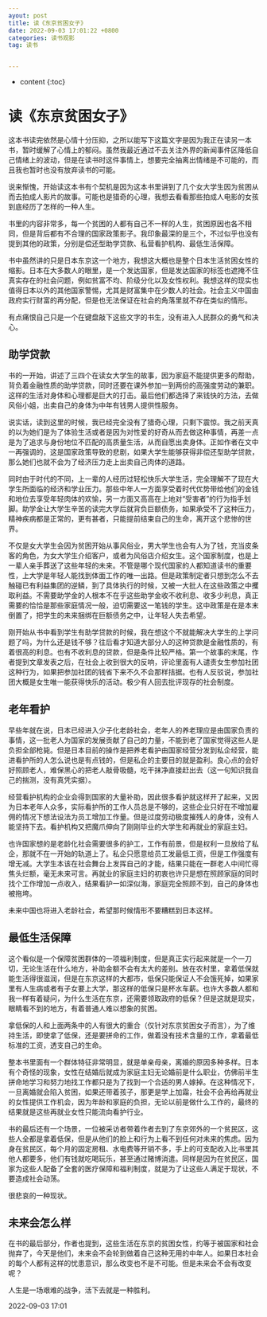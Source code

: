 ```yaml
---
ayout: post
title: 读《东京贫困女子》
date: 2022-09-03 17:01:22 +0800
categories: 读书观影
tag: 读书


---
```


* content
{:toc}




# 读《东京贫困女子》

这本书读完依然是心情十分压抑，之所以能写下这篇文字是因为我正在读另一本书，暂时缓解了心情上的郁闷。虽然我最近通过不去关注外界的新闻事件区降低自己情绪上的波动，但是在读书时这件事情上，想要完全抽离出情绪是不可能的，而且我也暂时也没有放弃读书的可能。

说来惭愧，开始读这本书有个契机是因为这本书里讲到了几个女大学生因为贫困从而去拍成人影片的故事。可能也是猎奇的心理，我想去看看那些拍成人电影的女孩到底经历了怎样的一种人生。

书里的内容非常多，每一个贫困的人都有自己不一样的人生，贫困原因也各不相同，但是背后都有不合理的国家政策影子。我印象最深的是三个，不过似乎也没有提到其他的政策，分别是偿还型助学贷款、私营看护机构、最低生活保障。

书中虽然讲的只是日本东京这一个地方，我想这大概也是整个日本生活贫困女性的缩影。日本在大多数人的眼里，是一个发达国家，但是发达国家的标签也遮掩不住真实存在的社会问题，例如贫富不均、阶级分化以及女性权利。我想这样的现实也值得日本以外的其他国家警惕，尤其是财富集中在少数人的社会。社会主义中国由政府实行财富的再分配，但是也无法保证在社会的角落里就不存在类似的情形。

有点痛恨自己只是一个在键盘敲下这些文字的书生，没有进入人民群众的勇气和决心。

## 助学贷款

书的一开始，讲述了三四个在读女大学生的故事，因为家庭不能提供更多的帮助，背负着金融性质的助学贷款，同时还要在课外参加一到两份的高强度劳动的兼职。这样的生活对身体和心理都是巨大的打击。最后他们都选择了来钱快的方法，去做风俗小姐，出卖自己的身体为中年有钱男人提供性服务。

说实话，读到这里的时候，我已经完全没有了猎奇心理，只剩下震惊。我之前天真的以为她们是为了体验生活或者是因为对性爱的好奇从而去做这种事情，再差一点是为了追求与身份地位不匹配的高质量生活，从而自愿出卖身体。正如作者在文中一再强调的，这是国家政策导致的悲剧，如果大学生能够获得非偿还型助学贷款，那么她们也就不会为了经济压力走上出卖自己肉体的道路。

同时由于时代的不同，上一辈的人经历过轻松快乐大学生活，完全理解不了现在大学生所面临的经济和学业压力。那些中年人一方面享受着时代优势带给他们的金钱和地位去享受年轻肉体的欢愉，另一方面又高高在上地对“受害者”的行为指手划脚。助学金让大学生辛苦的读完大学后就背负巨额债务，如果承受不了这种压力，精神疾病都是正常的，更有甚者，只能提前结束自己的生命，离开这个悲惨的世界。

不仅是女大学生会因为贫困开始从事风俗业，男大学生也会有人为了钱，充当皮条客的角色，为女大学生介绍客户，或者为风俗店介绍女生。这个国家制度，也是上一辈人亲手葬送了这些年轻的未来。不管是哪个现代国家的人都知道读书的重要性，上大学是年轻人能找到体面工作的唯一出路。但是政策制定者只想到怎么不去触碰已有利益集团的逆鳞，到了具体执行的时候，又被一大批人在这些政策之中攫取利益。不需要助学金的人根本不在乎这些助学金收不收利息、收多少利息，真正需要的恰恰是那些家庭情况一般，迫切需要这一笔钱的学生。这中政策是在是本末倒置了，把学生的未来捆绑在巨额债务之中，让年轻人失去希望。

刚开始从书中看到学生有助学贷款的时候，我在想这个不就能解决大学生的上学问题了吗，为什么还是钱不够？往后看才知道大部分人的这种贷款是金融性质的，有着很高的利息。也有不收利息的贷款，但是条件比较严格。第一个故事的末尾，作者提到文章发表之后，在社会上收到很大的反响，评论里面有人谴责女生参加社团这种行为，如果把参加社团的钱省下来不久不会那样拮据。也有人反驳说，参加社团大概是女生唯一能获得快乐的活动。极少有人回去批评现存的社会制度。


## 老年看护

早些年就在说，日本已经进入少子化老龄社会，老年人的养老理应是由国家负责的事情，这一批老人为国家的发展贡献了自己的力量，不能到老了国家觉得这些人是负担全部枪毙。但是日本目前的操作是把养老看护由国家经营分发到私企经营，能进看护所的人怎么说也是有点钱的，但是私企的主要目的就是盈利。良心点的会好好照顾老人，难保黑心的把老人敲骨吸髓，吃干抹净直接赶出去（这一句知识我自己的揣测，没有真凭实据）。

经营看护机构的企业会得到国家的大量补助，因此很多看护就这样开了起来，又因为日本老年人众多，实际看护所的工作人员总是不够的，这些企业只好在不增加雇佣的情况下想法设法为员工增加工作量。但是过度劳动极度摧残人的身体，没有人能坚持下去。看护机构又把魔爪伸向了刚刚毕业的大学生和再就业的家庭主妇。

也许国家想的是老龄化社会需要很多的护工，工作有前景，但是权利一旦放给了私企，那就不在一开始的轨道上了。私企只愿意给员工发最低工资，但是工作强度有增无减。大学生本该在社会舞台上发挥自己的才能，结果只能在一群老人中间忙得焦头烂额，毫无未来可言。再就业的家庭主妇的初衷也许只是想在照顾家庭的同时找个工作增加一点收入，结果看护一如深似海，家庭完全照顾不到，自己的身体也被拖垮。

未来中国也将进入老龄社会，希望那时候情形不要糟糕到日本这样。


## 最低生活保障

这个看似是一个保障贫困群体的一项福利制度，但是真正实行起来就是一个一刀切，无论生活在什么地方，补助金额不会有太大的差别。放在农村里，拿着低保就能生活得很滋润，但是在东京这样的大都市，低保只能保证人不会饿死掉，如果家里有人生病或者有子女要上大学，那这样的低保只是杯水车薪。也许大多数人都和我一样有着疑问，为什么生活在东京，还需要领取政府的低保？但是这就是现实，眼睛看不到的地方，有着普通人难以想象的贫困。

拿低保的人和上面两条中的人有很大的重合（仅针对东京贫困女子而言），为了维持生活，即使拿了低保，还是要拼命的工作，做着没有技术含量的工作，拿着最低标准的工资，透支自己的生命。

整本书里面有一个群体特征非常明显，就是单亲母亲，离婚的原因多种多样。日本有个奇怪的现象，女性在结婚后就成为家庭主妇无论婚前是什么职业，仿佛前半生拼命地学习和努力地找工作都只是为了找到一个合适的男人嫁掉。在这种情况下，一旦离婚就会陷入贫困，如果还带着孩子，那更是学上加霜，社会不会再给再就业的女性提供工作机会，因为年龄和家庭的负担，无论以前是做什么工作的，最终的结果就是这些再就业女性只能流向看护行业。

书的最后还有一个场景，一位被采访者带着作者去到了东京郊外的一个贫民区，这些人全都是拿着低保，但是从他们的脸上和行为上看不到任何对未来的焦虑。因为身在贫民区，每个月的固定房租、水电费等开销不多，手上的可支配收入比书里其他人都要多，他们有钱就吃喝玩乐，甚至通过赌博消遣。同样是因为在贫民区，国家为这些人配备了全套的医疗保障和福利制度，就是为了让这些人满足于现状，不要造成社会动荡。

很悲哀的一种现状。


## 未来会怎么样

在书的最后部分，作者也提到，这些生活在东京的贫困女性，约等于被国家和社会抛弃了，今天是他们，未来会不会轮到做着自己这种无用的中年人。如果日本社会的每个人都有这样的忧患意识，那么改变也不是不可能。但是未来会不会有改变呢？

人生是一场艰难的战争，活下去就是一种胜利。

2022-09-03 17:01
